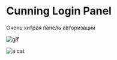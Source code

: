 # Cunning Login Panel

Очень хитрая панель авторизации

![gif](https://media.giphy.com/media/vFKqnCdLPNOKc/giphy.gif)

![a cat](https://media.giphy.com/media/vFKqnCdLPNOKc/giphy.gif)